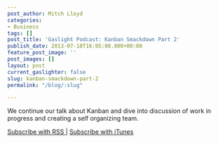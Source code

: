 ```yaml
---
post_author: Mitch Lloyd
categories:
- Business
tags: []
post_title: 'Gaslight Podcast: Kanban Smackdown Part 2'
publish_date: 2013-07-18T16:05:00.000+00:00
feature_post_image: ''
post_images: []
layout: post
current_gaslighter: false
slug: kanban-smackdown-part-2
permalink: "/blog/:slug"

---
```

We continue our talk about Kanban and dive into discussion of work in progress
and creating a self organizing team.


[Subscribe with RSS ](http://feeds.feedburner.com/gaslightpodcast) | [Subscribe with iTunes](https://itunes.apple.com/us/podcast/gaslight-software-blog/id563643631)
